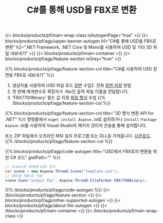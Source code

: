 ﻿---
title: C#를 통해 USD을 FBX로 변환 
description: .NET API을(를) 사용하여 USD 및 기타 3D 파일 변환
url: /ko/net/conversion/usd-to-fbx/
family: 3d
platformtag: net
feature: conversion
informat: USD
outformat: FBX
otherformats: PLY DRC AMF OBJ GLTF DXF PDF FBX 
---
{{< blocks/products/pf/main-wrap-class isAutogenPage="true" >}}
{{< blocks/products/pf/agp/upper-banner-autogen h1="C#를 통해 USD을 FBX로 변환" h2=".NET Framework, .NET Core 및 Mono를 사용하여 USD 및 기타 3D 파일 내보내기" >}}
{{< blocks/products/pf/main-container >}}
{{< blocks/products/pf/agp/feature-section isGrey="true" >}}

{{% blocks/products/pf/agp/feature-section-col title="C#를 사용하여 USD 장면을 FBX로 내보내기" %}}
1. 생성자를 사용하여 USD 파일 로드 [장면](https://apireference.aspose.com/3d/net/aspose.threed/scene) 수업2. 전화 [장면.저장](https://apireference.aspose.com/3d/net/aspose.threed/scene/methods/save/index) 방법
3. 첫 번째 매개변수로 확장자가 .fbx인 출력 파일 이름을 전달합니다.
4. 'FBX7700Binary' 필드 값 지정 [파일 형식](https://apireference.aspose.com/3d/net/aspose.threed/fileformat/fields/index) 수업
{{% /blocks/products/pf/agp/feature-section-col %}}

{{% blocks/products/pf/agp/feature-section-col title="3D 형식 변환 API for .NET" %}}
명령줄에서 ```nuget install Aspose.3d```로 설치하거나 ```Install-Package Aspose.3D```를 사용하여 Visual Studio의 패키지 관리자 콘솔을 통해 설치합니다.

또는 ZIP 파일에서 오프라인 MSI 설치 프로그램 또는 DLL을 가져옵니다. [다운로드](https://downloads.aspose.com/3d/net).
{{% /blocks/products/pf/agp/feature-section-col %}}

{{% blocks/products/pf/agp/code-autogen title="USD에서 FBX로의 변환을 위한 C# 코드" gistPath="" %}}
```cs
// Scene의 객체에 USD 로드 
var scene = new Aspose.ThreeD.Scene("template.usd");
// USD을 FBX로 저장 
scene.Save("output.fbx", Aspose.ThreeD.FileFormat.FBX7700Binary);

```
{{% /blocks/products/pf/agp/code-autogen %}}
{{< /blocks/products/pf/agp/feature-section >}}
{{< blocks/products/pf/agp/other-supported-autogen >}}
{{< blocks/products/pf/agp/about-file-autogen >}}
{{< /blocks/products/pf/main-container >}}
{{< /blocks/products/pf/main-wrap-class >}}